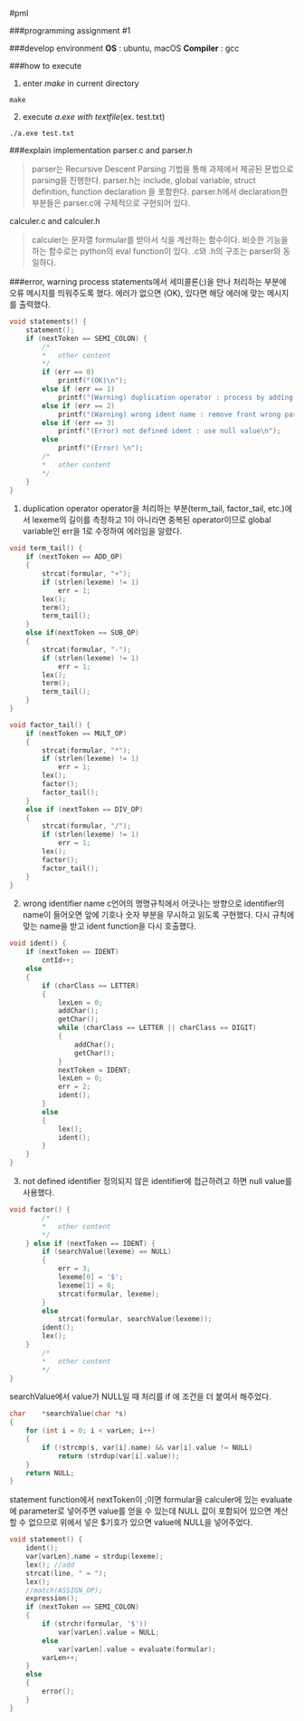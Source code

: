#pml

###programming assignment #1

###develop environment
**OS** : ubuntu, macOS
**Compiler** : gcc

###how to execute
1. enter *make* in current directory
```
make
```
2. execute *a.exe with textfile*(ex. test.txt)
```
./a.exe test.txt
```

###explain implementation
parser.c and parser.h
> parser는 Recursive Descent Parsing 기법을 통해 과제에서 제공된 문법으로 parsing을 진행한다.
> parser.h는 include, global variable, struct definition, function declaration 을 포함한다.
> parser.h에서 declaration한 부분들은 parser.c에 구체적으로 구현되어 있다.

calculer.c and calculer.h
> calculer는 문자열 formular를 받아서 식을 계산하는 함수이다.
> 비슷한 기능을 하는 함수로는 python의 eval function이 있다.
> .c와 .h의 구조는 parser와 동일하다.

###error, warning process
statements에서 세미콜론(;)을 만나 처리하는 부분에 오류 메시지를 띄워주도록 했다. 에러가 없으면 (OK), 있다면 해당 에러에 맞는 메시지를 출력했다.
```c
void statements() {
    statement();
    if (nextToken == SEMI_COLON) {
		/*
		*	other content
		*/
		if (err == 0)
			printf("(OK)\n");
		else if (err == 1)
			printf("(Warning) duplication operator : process by adding the last op\n");
		else if (err == 2)
			printf("(Warning) wrong ident name : remove front wrong part\n");
		else if (err == 3)
			printf("(Error) not defined ident : use null value\n");
		else
			printf("(Error) \n");
		/*
		*	other content
		*/
    }
}
```

1. duplication operator
operator을 처리하는 부분(term_tail, factor_tail, etc.)에서 lexeme의 길이를 측정하고 1이 아니라면 중복된 operator이므로 global variable인 err을 1로 수정하여 에러임을 알렸다.
```c
void term_tail() {
    if (nextToken == ADD_OP)
	{
		strcat(formular, "+");
		if (strlen(lexeme) != 1)
			err = 1;
		lex();
        term();
        term_tail();
    }
	else if(nextToken == SUB_OP)
	{
		strcat(formular, "-");
		if (strlen(lexeme) != 1)
			err = 1;
		lex();
		term();
		term_tail();
	}
}
```
```c
void factor_tail() {
    if (nextToken == MULT_OP)
	{
		strcat(formular, "*");
		if (strlen(lexeme) != 1)
			err = 1;
		lex();
        factor();
        factor_tail();
    }
	else if (nextToken == DIV_OP)
	{
		strcat(formular, "/");
		if (strlen(lexeme) != 1)
			err = 1;
		lex();
		factor();
		factor_tail();
	}
}
```

2. wrong identifier name
c언어의 명명규칙에서 어긋나는 방향으로 identifier의 name이 들어오면 앞에 기호나 숫자 부분을 무시하고 읽도록 구현했다.
다시 규칙에 맞는 name을 받고 ident function을 다시 호출했다.
```c
void ident() {
	if (nextToken == IDENT)
		cntId++;
	else
	{
		if (charClass == LETTER)
		{
			lexLen = 0;
			addChar();
			getChar();
			while (charClass == LETTER || charClass == DIGIT)
			{
				addChar(); 
				getChar();
			}
			nextToken = IDENT;
			lexLen = 0;
			err = 2;
			ident();
		}
		else
		{
			lex();
			ident();
		}
	}
}
```

3. not defined identifier
정의되지 않은 identifier에 접근하려고 하면 null value를 사용했다.
```c
void factor() {
		/*
		*	other content
		*/
    } else if (nextToken == IDENT) {
		if (searchValue(lexeme) == NULL)
		{
			err = 3;
			lexeme[0] = '$';
			lexeme[1] = 0;
			strcat(formular, lexeme);
		}
		else
			strcat(formular, searchValue(lexeme));
        ident();
		lex();
	}
		/*
		*	other content
		*/
}
```

searchValue에서 value가 NULL일 때 처리를 if 에 조건을 더 붙여서 해주었다.
```c
char	*searchValue(char *s)
{
	for (int i = 0; i < varLen; i++)
	{
		if (!strcmp(s, var[i].name) && var[i].value != NULL)
			return (strdup(var[i].value));
	}
	return NULL;
}
```

statement function에서 nextToken이 ;이면 formular을 calculer에 있는 evaluate에 parameter로 넣어주면 value를 얻을 수 있는데 NULL 값이 포함되어 있으면 계산할 수 없으므로 위에서 넣은 $기호가 있으면 value에 NULL을 넣어주었다.
```c
void statement() {
    ident();
	var[varLen].name = strdup(lexeme);
	lex(); //add
	strcat(line, " = ");
	lex();
    //match(ASSIGN_OP);
    expression();
    if (nextToken == SEMI_COLON)
	{
		if (strchr(formular, '$'))
			var[varLen].value = NULL;
		else
			var[varLen].value = evaluate(formular);
		varLen++;
	}
    else
    {
        error();
    }
}
```
